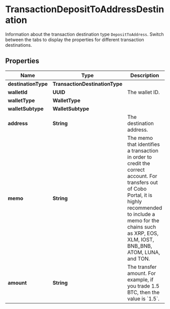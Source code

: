 

# TransactionDepositToAddressDestination

Information about the transaction destination type `DepositToAddress`. Switch between the tabs to display the properties for different transaction destinations. 

## Properties

| Name | Type | Description | Notes |
|------------ | ------------- | ------------- | -------------|
|**destinationType** | **TransactionDestinationType** |  |  |
|**walletId** | **UUID** | The wallet ID. |  |
|**walletType** | **WalletType** |  |  |
|**walletSubtype** | **WalletSubtype** |  |  [optional] |
|**address** | **String** | The destination address. |  |
|**memo** | **String** | The memo that identifies a transaction in order to credit the correct account. For transfers out of Cobo Portal, it is highly recommended to include a memo for the chains such as XRP, EOS, XLM, IOST, BNB_BNB, ATOM, LUNA, and TON. |  [optional] |
|**amount** | **String** | The transfer amount. For example, if you trade 1.5 BTC, then the value is &#x60;1.5&#x60;.  |  |



